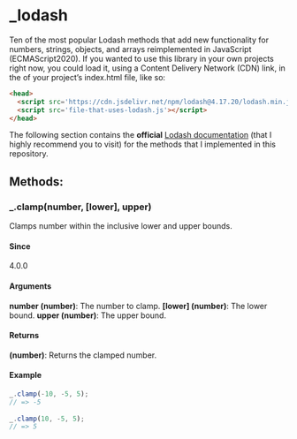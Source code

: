 # _lodash
 Ten of the most popular Lodash methods that add new functionality for numbers, strings, objects, and arrays reimplemented in JavaScript (ECMAScript2020).
 If you wanted to use this library in your own projects right now, you could load it, using a Content Delivery Network (CDN) link, in the <head> of your project’s index.html file, like so:
 
```html
<head>
  <script src='https://cdn.jsdelivr.net/npm/lodash@4.17.20/lodash.min.js'></script>
  <script src='file-that-uses-lodash.js'></script>
</head>
```

The following section contains the **official** [Lodash documentation]() (that I highly recommend you to visit) for the methods that I implemented in this repository.

## Methods:
### _.clamp(number, [lower], upper)

Clamps number within the inclusive lower and upper bounds.

#### Since
4.0.0

#### Arguments
**number (number)**: The number to clamp.
**[lower] (number)**: The lower bound.
**upper (number)**: The upper bound.

#### Returns
**(number)**: Returns the clamped number.

#### Example
```javascript
_.clamp(-10, -5, 5);
// => -5
 
_.clamp(10, -5, 5);
// => 5
```

